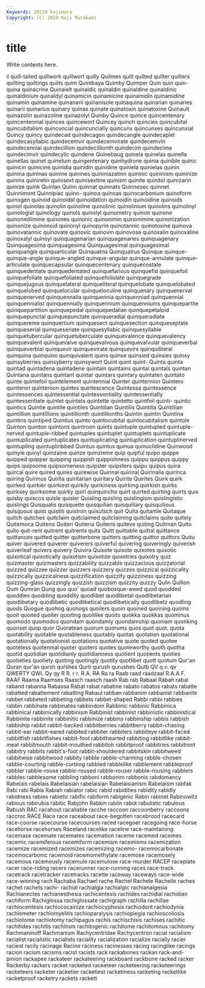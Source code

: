 ```yaml
---
Keywords: 20119 kojimura
Copyright: (C) 2024 Koji Murakami
---
```


# title

Write contents here.



il
quill-tailed quillwork quillwort quilly Quilmes quilt quilted quilter quilters quilting
quiltings quilts quim Quimbaya Quimby Quimper Quin quin quin- quina
quinacrine Quinaielt quinaldic quinaldin quinaldine quinaldinic quinaldinium quinaldyl quinamicin quinamicine
quinamidin quinamidine quinamin quinamine quinanarii quinanisole quinaquina quinarian quinaries quinarii
quinarius quinary quinas quinate quinatoxin quinatoxine Quinault quinazolin quinazoline quinazolyl
Quinby Quince quince quincentenary quincentennial quinces quincewort Quincey quinch quincies
quincubital quincubitalism quincuncial quincuncially quincunx quincunxes quincunxial Quincy quincy quindecad
quindecagon quindecangle quindecaplet quindecasyllabic quindecemvir quindecemvirate quindecemviri quindecennial quindecillion quindecillionth
quindecim quindecima quindecimvir quindecylic quindene Quinebaug quinela quinelas quinella quinellas
quinet quinetum quingentenary quinhydrone quinia quinible quinic quinicin quinicine quinidia
quinidin quinidine quiniela quinielas quinin quinina quininas quinine quinines quininiazation
quininic quininism quininize quinins quiniretin quinisext quinisextine quinism quinite quinitol
quinizarin quinize quink Quinlan Quinn quinnat quinnats Quinnesec quinnet Quinnimont
Quinnipiac quino- quinoa quinoas quinocarbonium quinoform quinogen quinoid quinoidal quinoidation
quinoidin quinoidine quinoids quinol quinolas quinolin quinoline quinolinic quinolinium quinolins
quinolinyl quinologist quinology quinols quinolyl quinometry quinon quinone quinonediimine quinones
quinonic quinonimin quinonimine quinonization quinonize quinonoid quinonyl quinopyrin quinotannic quinotoxine
quinova quinovatannic quinovate quinovic quinovin quinovose quinoxalin quinoxaline quinoxalyl quinoyl
quinquagenarian quinquagenaries quinquagenary Quinquagesima quinquagesima Quinquagesimal quinquagesimal quinquangle quinquarticular Quinquatria
Quinquatrus Quinque quinque- quinque-angle quinque-angled quinque-angular quinque-annulate quinque-articulate quinquecapsular quinquecentenary
quinquecostate quinquedentate quinquedentated quinquefarious quinquefid quinquefoil quinquefoliate quinquefoliated quinquefoliolate quinquegrade
quinquejugous quinquelateral quinqueliteral quinquelobate quinquelobated quinquelobed quinquelocular quinqueloculine quinquenary quinquenerval
quinquenerved quinquennalia quinquennia quinquenniad quinquennial quinquennialist quinquennially quinquennium quinquenniums quinquepartite
quinquepartition quinquepedal quinquepedalian quinquepetaloid quinquepunctal quinquepunctate quinqueradial quinqueradiate quinquereme quinquertium
quinquesect quinquesection quinqueseptate quinqueserial quinqueseriate quinquesyllabic quinquesyllable quinquetubercular quinquetuberculate quinquevalence
quinquevalency quinquevalent quinquevalve quinquevalvous quinquevalvular quinqueverbal quinqueverbial quinquevir quinquevirate quinquevirs
quinquiliteral quinquina quinquino quinquivalent quins quinse quinsied quinsies quinsy quinsyberries
quinsyberry quinsywort Quint quint quint- Quinta quinta quintad quintadena quintadene
quintain quintains quintal quintals quintan Quintana quintans quintant quintar quintars
quintary quintaten quintato quinte quintefoil quintelement quintennial Quinter quinternion Quintero
quinteron quinteroon quintes quintescence Quintessa quintessence quintessences quintessential quintessentiality quintessentially
quintessentiate quintet quintets quintette quintetto quintfoil quinti- quintic quintics Quintie
quintile quintiles Quintilian Quintilis Quintilla Quintillian quintillion quintillions quintillionth quintillionths
Quintin quintin Quintina quintins quintiped Quintius quinto quintocubital quintocubitalism quintole
Quinton quinton quintons quintroon quints quintuple quintupled quintuple-nerved quintuple-ribbed quintuples
quintuplet quintuplets quintuplicate quintuplicated quintuplicates quintuplicating quintuplication quintuplinerved quintupling quintupliribbed
Quintus quintus quinua quinuclidine Quinwood quinyie quinyl quinzaine quinze quinzieme
quip quipful quipo quippe quipped quipper quipping quippish quippishness quippu
quippus quippy quips quipsome quipsomeness quipster quipsters quipu quipus quira
quircal quire quired quires quirewise Quirinal quirinal Quirinalia quirinca quiring
Quirinus Quirita quiritarian quiritary Quirite Quirites Quirk quirk quirked quirkier
quirkiest quirkily quirkiness quirking quirkish quirks quirksey quirksome quirky quirl
quirquincho quirt quirted quirting quirts quis quisby quiscos quisle quisler
Quisling quisling quislingism quislingistic quislings Quisqualis quisqueite quisquilian quisquiliary quisquilious
quisquous quist quistiti quistron quisutsch quit Quita quitantie Quitaque quitch
quitches quitclaim quitclaimed quitclaiming quitclaims quite quitely Quitemoca Quiteno Quiteri
Quiteria Quiteris quiteve quiting Quitman Quito quito quit-rent quitrent quitrents
quits Quitt quittable quittal quittance quittances quitted quitter quitterbone quitters
quitting quittor quittors Quitu quiver quivered quiverer quiverers quiverful quivering
quiveringly quiverish quiverleaf quivers quivery Quivira Quixote quixote quixotes quixotic
quixotical quixotically quixotism quixotize quixotries quixotry quiz quizmaster quizmasters quizzability
quizzable quizzacious quizzatorial quizzed quizzee quizzer quizzers quizzery quizzes quizzical
quizzicality quizzically quizzicalness quizzification quizzify quizziness quizzing quizzing-glass quizzingly quizzish
quizzism quizzity quizzy Qulin Qulllon Qum Qumran Qung quo quo'
quoad quobosque-weed quod quodded quoddies quodding quoddity quodlibet quodlibetal quodlibetarian
quodlibetary quodlibetic quodlibetical quodlibetically quodlibetz quodling quods Quogue quohog quohogs
quoilers quoin quoined quoining quoins quoit quoited quoiter quoiting quoitlike
quoits quokka quokkas quominus quomodo quomodos quondam quondamly quondamship quoniam
quonking quonset quop quor Quoratean quorum quorums quos quot quot.
quota quotability quotable quotableness quotably quotas quotation quotational quotationally quotationist
quotations quotative quote quoted quotee quoteless quotennial quoter quoters quotes
quoteworthy quoth quotha quotid quotidian quotidianly quotidianness quotient quotients quoties
quotieties quotiety quoting quotingly quotity quotlibet quott quotum Qur'an Quran
qur'an qursh qurshes Qurti qurush qurushes Qutb QV q.v. qv
QWERTY QWL Qy qy R R. r r. R.A. RA
Ra ra Raab raad raadzaal R.A.A.F. RAAF Raama Raamses Raasch
raasch raash Rab rab Rabaal Rabah rabal raband rabanna Rabassa
Rabat rabat rabatine rabato rabatos rabats rabatte rabatted rabattement rabatting
Rabaul rabban rabbanim rabbanist rabbanite rabbet rabbeted rabbeting rabbets rabbet-shaped
Rabbi rabbi rabbies rabbin rabbinate rabbinates rabbindom Rabbinic rabbinic Rabbinica
rabbinical rabbinically rabbinism Rabbinist rabbinist rabbinistic rabbinistical Rabbinite rabbinite rabbinitic
rabbinize rabbins rabbinship rabbis rabbish rabbiship rabbit rabbit-backed rabbitberries rabbitberry
rabbit-chasing rabbit-ear rabbit-eared rabbited rabbiter rabbiters rabbiteye rabbit-faced rabbitfish rabbitfishes
rabbit-foot rabbithearted rabbiting rabbitlike rabbit-meat rabbitmouth rabbit-mouthed rabbitoh rabbitproof rabbitries
rabbitroot rabbitry rabbits rabbit's-foot rabbit-shouldered rabbitskin rabbitweed rabbitwise rabbitwood rabbity
rabble rabble-charming rabble-chosen rabble-courting rabble-curbing rabbled rabblelike rabblement rabbleproof rabbler
rabble-rouse rabble-roused rabble-rouser rabble-rousing rabblers rabbles rabblesome rabbling rabboni rabbonim
rabbonis rabdomancy Rabelais rabelais Rabelaisian rabelaisian Rabelaisianism Rabelaism rabfak Rabi
rabi Rabia Rabiah rabiator rabic rabid rabidities rabidity rabidly rabidness
rabies rabietic rabific rabiform rabigenic Rabin rabinet Rabinowitz rabious rabirubia
rabitic Rabjohn Rabkin rablin rabot rabulistic rabulous Rabush RAC racahout
racallable racche raccoon raccoonberry raccoons raccroc RACE Race race raceabout
race-begotten racebrood racecard race-course racecourse racecourses raced racegoer racegoing race-horse
racehorse racehorses Raceland racelike raceline race-maintaining racemase racemate racemates racemation
raceme racemed racemes racemic racemiferous racemiform racemism racemisms racemization racemize
racemized racemizes racemizing racemo- racemocarbonate racemocarbonic racemoid racemomethylate racemose racemosely
racemous racemously racemule racemulose race-murder RACEP raceplate racer race-riding racers
racerunner race-running races race-track racetrack racetracker racetracks racette raceway raceways
race-wide race-winning rach Rachaba Rachael rache Rachel Rachele Rachelle raches
rachet rachets rachi- rachial rachialgia rachialgic rachianalgesia Rachianectes rachianesthesia rachicentesis
rachides rachidial rachidian rachiform Rachiglossa rachiglossate rachigraph rachilla rachillae rachiocentesis
rachiococainize rachiocyphosis rachiodont rachiodynia rachiometer rachiomyelitis rachioparalysis rachioplegia rachioscoliosis rachiotome
rachiotomy rachipagus rachis rachischisis rachises rachitic rachitides rachitis rachitism rachitogenic
rachitome rachitomous rachitomy Rachmaninoff Rachmanism Rachycentridae Rachycentron racial racialism racialist
racialistic racialists raciality racialization racialize racially racier raciest racily racinage
Racine raciness racinesses racing racinglike racings racion racism racisms racist
racists rack rackabones rackan rack-and-pinion rackapee rackateer rackateering rackboard rackbone
racked racker Rackerby rackers racket racketed racketeer racketeering racketeerings racketeers
racketer racketier racketiest racketiness racketing racketlike racketproof racketry rackets rackett
